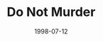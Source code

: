 ---
layout: message
category: message
series: "God's Top 10"
title: "Do Not Murder"
date: 1998-07-12
audio-description: "We look at the 10 Commandments and their relevancy in our lives today. "
audio: ""
audio-title: "Do Not Murder"
audio-duration: "&#58;"
---